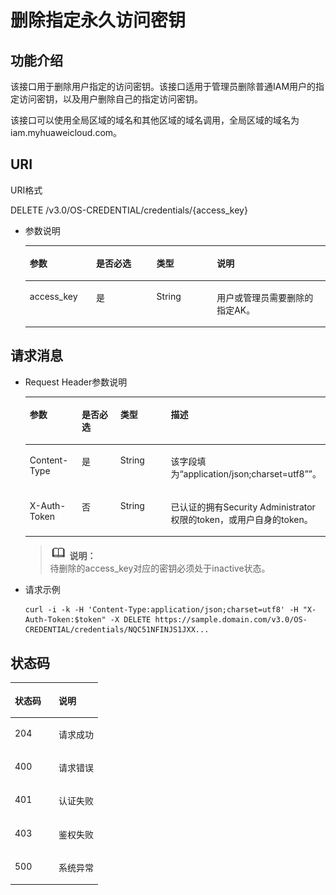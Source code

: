 # 删除指定永久访问密钥<a name="iam_03_0005"></a>

## 功能介绍<a name="s37f73fa9234e41d3aee73c75a47eabba"></a>

该接口用于删除用户指定的访问密钥。该接口适用于管理员删除普通IAM用户的指定访问密钥，以及用户删除自己的指定访问密钥。

该接口可以使用全局区域的域名和其他区域的域名调用，全局区域的域名为iam.myhuaweicloud.com。

## URI<a name="s6da80212b87341a6b73b416e9ceede6d"></a>

URI格式

DELETE /v3.0/OS-CREDENTIAL/credentials/\{access\_key\}

-   参数说明

    <a name="table1474112413312"></a>
    <table><thead align="left"><tr id="row157414417311"><th class="cellrowborder" valign="top" width="22.14%" id="mcps1.1.5.1.1"><p id="p197411846319"><a name="p197411846319"></a><a name="p197411846319"></a>参数</p>
    </th>
    <th class="cellrowborder" valign="top" width="20.09%" id="mcps1.1.5.1.2"><p id="p57419423116"><a name="p57419423116"></a><a name="p57419423116"></a>是否必选</p>
    </th>
    <th class="cellrowborder" valign="top" width="20.11%" id="mcps1.1.5.1.3"><p id="p16741740317"><a name="p16741740317"></a><a name="p16741740317"></a>类型</p>
    </th>
    <th class="cellrowborder" valign="top" width="37.66%" id="mcps1.1.5.1.4"><p id="p18741184163117"><a name="p18741184163117"></a><a name="p18741184163117"></a>说明</p>
    </th>
    </tr>
    </thead>
    <tbody><tr id="row67412413317"><td class="cellrowborder" valign="top" width="22.14%" headers="mcps1.1.5.1.1 "><p id="p1374115423117"><a name="p1374115423117"></a><a name="p1374115423117"></a>access_key</p>
    </td>
    <td class="cellrowborder" valign="top" width="20.09%" headers="mcps1.1.5.1.2 "><p id="p17741243317"><a name="p17741243317"></a><a name="p17741243317"></a>是</p>
    </td>
    <td class="cellrowborder" valign="top" width="20.11%" headers="mcps1.1.5.1.3 "><p id="p1574118412316"><a name="p1574118412316"></a><a name="p1574118412316"></a>String</p>
    </td>
    <td class="cellrowborder" valign="top" width="37.66%" headers="mcps1.1.5.1.4 "><p id="p15741647319"><a name="p15741647319"></a><a name="p15741647319"></a>用户或管理员需要删除的指定AK。</p>
    </td>
    </tr>
    </tbody>
    </table>


## 请求消息<a name="s926b2080db4b47cc9d4dbc9ec412dcf1"></a>

-   Request Header参数说明

    <a name="table117431052151715"></a>
    <table><thead align="left"><tr id="row10754152101713"><th class="cellrowborder" valign="top" width="18.891889188918892%" id="mcps1.1.5.1.1"><p id="p137571452151716"><a name="p137571452151716"></a><a name="p137571452151716"></a>参数</p>
    </th>
    <th class="cellrowborder" valign="top" width="19.831983198319833%" id="mcps1.1.5.1.2"><p id="p8758205241713"><a name="p8758205241713"></a><a name="p8758205241713"></a>是否必选</p>
    </th>
    <th class="cellrowborder" valign="top" width="22.492249224922492%" id="mcps1.1.5.1.3"><p id="p4762165281715"><a name="p4762165281715"></a><a name="p4762165281715"></a>类型</p>
    </th>
    <th class="cellrowborder" valign="top" width="38.78387838783878%" id="mcps1.1.5.1.4"><p id="p3766175211720"><a name="p3766175211720"></a><a name="p3766175211720"></a>描述</p>
    </th>
    </tr>
    </thead>
    <tbody><tr id="row67691052141713"><td class="cellrowborder" valign="top" width="18.891889188918892%" headers="mcps1.1.5.1.1 "><p id="p14770165210171"><a name="p14770165210171"></a><a name="p14770165210171"></a>Content-Type</p>
    </td>
    <td class="cellrowborder" valign="top" width="19.831983198319833%" headers="mcps1.1.5.1.2 "><p id="p677385216175"><a name="p677385216175"></a><a name="p677385216175"></a>是</p>
    </td>
    <td class="cellrowborder" valign="top" width="22.492249224922492%" headers="mcps1.1.5.1.3 "><p id="p377610526177"><a name="p377610526177"></a><a name="p377610526177"></a>String</p>
    </td>
    <td class="cellrowborder" valign="top" width="38.78387838783878%" headers="mcps1.1.5.1.4 "><p id="p378095261710"><a name="p378095261710"></a><a name="p378095261710"></a>该字段填为<span class="parmvalue" id="parmvalue68351128101912"><a name="parmvalue68351128101912"></a><a name="parmvalue68351128101912"></a>“application/json;charset=utf8”</span>”。</p>
    </td>
    </tr>
    <tr id="row67811152191720"><td class="cellrowborder" valign="top" width="18.891889188918892%" headers="mcps1.1.5.1.1 "><p id="p7784195218170"><a name="p7784195218170"></a><a name="p7784195218170"></a>X-Auth-Token</p>
    </td>
    <td class="cellrowborder" valign="top" width="19.831983198319833%" headers="mcps1.1.5.1.2 "><p id="p147851152171713"><a name="p147851152171713"></a><a name="p147851152171713"></a>否</p>
    </td>
    <td class="cellrowborder" valign="top" width="22.492249224922492%" headers="mcps1.1.5.1.3 "><p id="p778845291718"><a name="p778845291718"></a><a name="p778845291718"></a>String</p>
    </td>
    <td class="cellrowborder" valign="top" width="38.78387838783878%" headers="mcps1.1.5.1.4 "><p id="p6810111882216"><a name="p6810111882216"></a><a name="p6810111882216"></a>已认证的拥有Security Administrator权限的token，或用户自身的token。</p>
    </td>
    </tr>
    </tbody>
    </table>

    >![](public_sys-resources/icon-note.gif) **说明：**   
    >待删除的access\_key对应的密钥必须处于inactive状态。  


-   请求示例

    ```
    curl -i -k -H 'Content-Type:application/json;charset=utf8' -H "X-Auth-Token:$token" -X DELETE https://sample.domain.com/v3.0/OS-CREDENTIAL/credentials/NQC51NFINJS1JXX...
    ```


## 状态码<a name="sf1bd0a17f1264315a1a57eb5a7071c36"></a>

<a name="t91b628302cf7421e82389201ba4efef3"></a>
<table><thead align="left"><tr id="re0457507a24943248c88a719663a909f"><th class="cellrowborder" valign="top" width="50%" id="mcps1.1.3.1.1"><p id="a15db1e723300498ba8617cc58814d6d6"><a name="a15db1e723300498ba8617cc58814d6d6"></a><a name="a15db1e723300498ba8617cc58814d6d6"></a>状态码</p>
</th>
<th class="cellrowborder" valign="top" width="50%" id="mcps1.1.3.1.2"><p id="a1a5e5610b8214de590cdd018dabefd62"><a name="a1a5e5610b8214de590cdd018dabefd62"></a><a name="a1a5e5610b8214de590cdd018dabefd62"></a>说明</p>
</th>
</tr>
</thead>
<tbody><tr id="ra1cb949214b145a785a6104d2b7c031c"><td class="cellrowborder" valign="top" width="50%" headers="mcps1.1.3.1.1 "><p id="ae777b0ccd79c4a7abd06adbe666cf58d"><a name="ae777b0ccd79c4a7abd06adbe666cf58d"></a><a name="ae777b0ccd79c4a7abd06adbe666cf58d"></a>204</p>
</td>
<td class="cellrowborder" valign="top" width="50%" headers="mcps1.1.3.1.2 "><p id="a2bcab7f854f649bc8340f67c6af52f11"><a name="a2bcab7f854f649bc8340f67c6af52f11"></a><a name="a2bcab7f854f649bc8340f67c6af52f11"></a>请求成功</p>
</td>
</tr>
<tr id="r27baf852d3024d6083962a8e171779d7"><td class="cellrowborder" valign="top" width="50%" headers="mcps1.1.3.1.1 "><p id="a87b2b54aeca74bf0a937231e459e9f82"><a name="a87b2b54aeca74bf0a937231e459e9f82"></a><a name="a87b2b54aeca74bf0a937231e459e9f82"></a>400</p>
</td>
<td class="cellrowborder" valign="top" width="50%" headers="mcps1.1.3.1.2 "><p id="a096326a738fe46e7ab08a31fcafc07bc"><a name="a096326a738fe46e7ab08a31fcafc07bc"></a><a name="a096326a738fe46e7ab08a31fcafc07bc"></a>请求错误</p>
</td>
</tr>
<tr id="r39eef0d38db74d6bbdc97157ff431207"><td class="cellrowborder" valign="top" width="50%" headers="mcps1.1.3.1.1 "><p id="a7d1f83e848ef4251a12c7dea6015c977"><a name="a7d1f83e848ef4251a12c7dea6015c977"></a><a name="a7d1f83e848ef4251a12c7dea6015c977"></a>401</p>
</td>
<td class="cellrowborder" valign="top" width="50%" headers="mcps1.1.3.1.2 "><p id="ac0ff9b21c5e64620b8a4c45cd6f028fb"><a name="ac0ff9b21c5e64620b8a4c45cd6f028fb"></a><a name="ac0ff9b21c5e64620b8a4c45cd6f028fb"></a>认证失败</p>
</td>
</tr>
<tr id="r56e109619204490a8ac60a2823d869a3"><td class="cellrowborder" valign="top" width="50%" headers="mcps1.1.3.1.1 "><p id="ae2eefb749ba14306b62424ca672248dd"><a name="ae2eefb749ba14306b62424ca672248dd"></a><a name="ae2eefb749ba14306b62424ca672248dd"></a>403</p>
</td>
<td class="cellrowborder" valign="top" width="50%" headers="mcps1.1.3.1.2 "><p id="a605e2f64e1da4fc1a570f243a8629758"><a name="a605e2f64e1da4fc1a570f243a8629758"></a><a name="a605e2f64e1da4fc1a570f243a8629758"></a>鉴权失败</p>
</td>
</tr>
<tr id="reb0e6b35be084cfc8ca80c6ff3187ae4"><td class="cellrowborder" valign="top" width="50%" headers="mcps1.1.3.1.1 "><p id="a337aa80f74e34e5f80bd7dfb27912528"><a name="a337aa80f74e34e5f80bd7dfb27912528"></a><a name="a337aa80f74e34e5f80bd7dfb27912528"></a>500</p>
</td>
<td class="cellrowborder" valign="top" width="50%" headers="mcps1.1.3.1.2 "><p id="ae2f7f519962748728723158751d8697f"><a name="ae2f7f519962748728723158751d8697f"></a><a name="ae2f7f519962748728723158751d8697f"></a>系统异常</p>
</td>
</tr>
</tbody>
</table>

